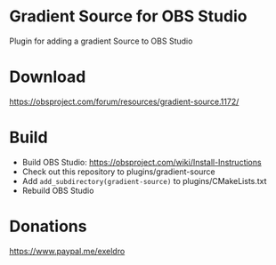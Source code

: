 # Gradient Source for OBS Studio

Plugin for adding a gradient Source to OBS Studio

# Download

https://obsproject.com/forum/resources/gradient-source.1172/

# Build
- Build OBS Studio: https://obsproject.com/wiki/Install-Instructions
- Check out this repository to plugins/gradient-source
- Add `add_subdirectory(gradient-source)` to plugins/CMakeLists.txt
- Rebuild OBS Studio

# Donations
https://www.paypal.me/exeldro
